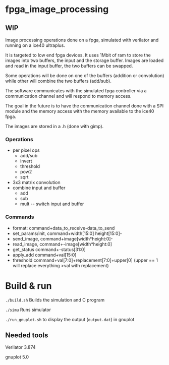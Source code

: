 # fpga_image_processing

## WIP

Image processing operations done on a fpga, simulated with verilator and running
on a ice40 ultraplus.

It is targeted to low end fpga devices. It uses 1Mbit of ram to store the images into
two buffers, the input and the storage buffer.
Images are loaded and read in the input buffer, the two buffers can be swapped.

Some operations will be done on one of the buffers (addition or convolution)
while other will combine the two buffers (add/sub).

The software communicates with the simulated fpga controller via a communication channel and will respond to memory access.

The goal in the future is to have the communication channel done with a SPI module and the memory access with the memory available to the ice40 fpga.

The images are stored in a .h (done with gimp).

### Operations
- per pixel ops
   - add/sub
   - invert
   - threshold
   - pow2
   - sqrt
- 3x3 matrix convolution
- combine input and buffer
   - add
   - sub
   - mult
-- switch input and buffer

### Commands
- format: command+data_to_receive-data_to_send
- set_params/init, command+width[15:0] height[15:0]-
- send_image, command+image[width*height:0]-
- read_image, command+-image[width*height:0]
- get_status command+-status[31:0]
- apply_add command+val[15:0]
- threshold command+val[7:0]+replacement[7:0]+upper[0] (upper == 1 will replace everything >val with replacement)

# Build & run

`./build.sh` Builds the simulation and C program

`./simu` Runs simulator

`./run_gnuplot.sh` to display the output (`output.dat`) in gnuplot

## Needed tools

Verilator 3.874

gnuplot 5.0
